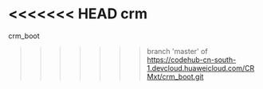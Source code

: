 <<<<<<< HEAD
crm
=======
crm_boot
>>>>>>> branch 'master' of https://codehub-cn-south-1.devcloud.huaweicloud.com/CRMxt/crm_boot.git
